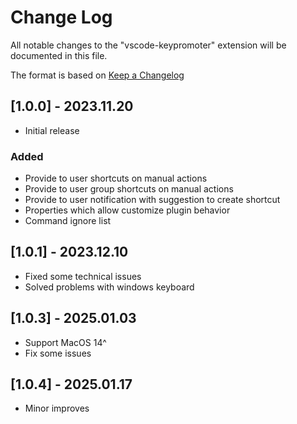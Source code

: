 # Change Log

All notable changes to the "vscode-keypromoter" extension will be documented in this file.

The format is based on [Keep a Changelog](https://keepachangelog.com/en/1.0.0/)

## [1.0.0] - 2023.11.20

- Initial release

### Added

- Provide to user shortcuts on manual actions
- Provide to user group shortcuts on manual actions
- Provide to user notification with suggestion to create shortcut
- Properties which allow customize plugin behavior
- Command ignore list

## [1.0.1] - 2023.12.10

- Fixed some technical issues
- Solved problems with windows keyboard

## [1.0.3] - 2025.01.03

- Support MacOS 14^
- Fix some issues

## [1.0.4] - 2025.01.17

- Minor improves
